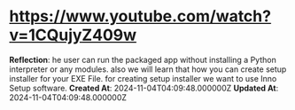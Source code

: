 # https://www.youtube.com/watch?v=1CQujyZ409w

**Reflection**: he user can run the packaged app without installing a Python interpreter or any modules. also we will learn
that how you can create setup installer for your EXE File. for creating setup installer we want to use Inno Setup software.
**Created At**: 2024-11-04T04:09:48.000000Z
**Updated At**: 2024-11-04T04:09:48.000000Z
